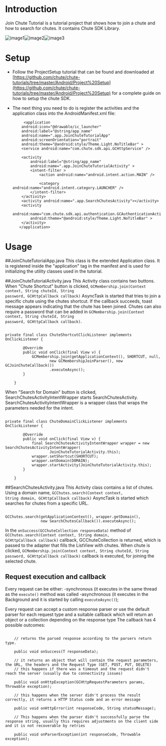 Introduction
====

Join Chute Tutorial is a tutorial project that shows how to join a chute and how to search for chutes. It contains Chute SDK Library.

![image1](https://github.com/chute/chute-tutorials/raw/master/Android/JoinChuteTutorial/screenshots/1.png)![image2](https://github.com/chute/chute-tutorials/raw/master/Android/JoinChuteTutorial/screenshots/2.png)![image3](https://github.com/chute/chute-tutorials/raw/master/Android/JoinChuteTutorial/screenshots/3.png)

Setup
====

* Follow the ProjectSetup tutorial that can be found and downloaded at  
  [https://github.com/chute/chute-tutorials/tree/master/Android/Project%20Setup](https://github.com/chute/chute-tutorials/tree/master/Android/Project%20Setup) for a complete guide on how to setup the chute SDK.
  
* The next thing you need to do is register the activities and the application class into the AndroidManifest.xml file:

    ```
         <application
        android:icon="@drawable/ic_launcher"
        android:label="@string/app_name"
        android:name=".app.JoinChuteTutorialApp"
        android:screenOrientation="portrait"
        android:theme="@android:style/Theme.Light.NoTitleBar" >
        <service android:name="com.chute.sdk.api.GCHttpService" />

        <activity
            android:label="@string/app_name"
            android:name=".app.JoinChuteTutorialActivity" >
            <intent-filter >
                <action android:name="android.intent.action.MAIN" />

                <category android:name="android.intent.category.LAUNCHER" />
            </intent-filter>
        </activity>
        <activity android:name=".app.SearchChutesActivity"></activity>
        <activity
            android:name="com.chute.sdk.api.authentication.GCAuthenticationActivity"
            android:theme="@android:style/Theme.Light.NoTitleBar" >
        </activity>
       </application>
    ```
    
Usage
====

##JoinChuteTutorialApp.java 
This class is the extended Application class. It is registered inside the "application" tag in the manifest and is used for initializing the utility classes used in the tutorial.

##JoinChuteTutorialActivity.java
This Activity class contains two buttons. When "Chute Shortcut" button is clicked, <code>GCMembership.join(Context context, String chuteId, String password, GCHttpCallback<String> callback)</code> AsyncTask is started that tries to join a specific chute using the chutes shortcut.
If the callback succeeds, toast message appears indicating that the chute has been joined. 
Chutes can also require a password that can be added in <code>GCMembership.join(Context context, String chuteId, String password, GCHttpCallback<String> callback)</code>.
<pre><code>
private final class ChuteShortcutClickListener implements OnClickListener {

		@Override
		public void onClick(final View v) {
			GCMembership.join(getApplicationContext(), SHORTCUT, null,
					new GCMembershipJoinParser(), new GCJoinChuteCallback())
					.executeAsync();
		}

	}
</code></pre>
	
When "Search for Domain" button is clicked, SearchChutesActivityIntentWrapper starts SearchChutesActivity. SearchChutesActivityIntentWrapper is a wrapper class that wraps the parameters needed for the intent.
<pre><code>
private final class ChuteDomainClickListener implements OnClickListener {

		@Override
		public void onClick(final View v) {
			final SearchChutesActivityIntentWrapper wrapper = new SearchChutesActivityIntentWrapper(
					JoinChuteTutorialActivity.this);
			wrapper.setShortcut(SHORTCUT);
			wrapper.setDomain(DOMAIN);
			wrapper.startActivity(JoinChuteTutorialActivity.this);
		}

	}
</code></pre>

##SearchChutesActivity.java
This Activity class contains a list of chutes. Using a domain name, <code>GCChutes.search(Context context, String domain, GCHttpCallback<GCChuteCollection> callback)</code> AsyncTask is started which searches for chutes from a specific URL.
<pre><code>
GCChutes.search(getApplicationContext(), wrapper.getDomain(),
				new SearchChutesCallback()).executeAsync();
</code></pre>	

In the <code>onSuccess(GCChuteCollection responseData)</code> method of <code>GCChutes.search(Context context, String domain, GCHttpCallback<GCChuteCollection> callback)</code> callback, GCChuteCollection is returned, which is passed to the adapter that fills the ListView with chutes.
When chute is clicked, <code>GCMembership.join(Context context, String chuteId, String password, GCHttpCallback<String> callback)</code> callback is executed, for joining the selected chute.


## Request execution and callback

 Every request can be either:
-synchronous (it executes in the same thread as the <code>execute()</code> method was called
-asynchronous (it executes in the Background and it is started by calling <code>executeAsync()</code>);

 Every request can accept a custom response parser or use the default parser for each request type and a suitable callback which will return an object or a collection depending on the response type
 The callback has 4 possible outcomes:

<pre><code>
	// returns the parsed response according to the parsers return type.
	
	public void onSuccess(T responseData); 
    
	// it returns an object that will contain the request parameters, the URL, the headers and the Request Type (GET, POST, PUT, DELETE)
	// this happens if there was a timeout and the request didn't reach the server (usually due to connectivity issues)
    
	public void onHttpException(GCHttpRequestParameters params, Throwable exception); 
	
	// this happens when the server didn't process the result correctly, it returns a HTTP Status code and an error message
    
	public void onHttpError(int responseCode, String statusMessage);
	
	// This happens when the parser didn't successfully parse the response string, usually this requires adjustments on the client side and it is not recoverable by retries
	
	public void onParserException(int responseCode, Throwable exception);
</code></pre>
				